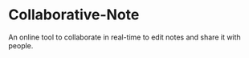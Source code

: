 # Collaborative-Note
An online tool to collaborate in real-time to edit notes and share it with people.

